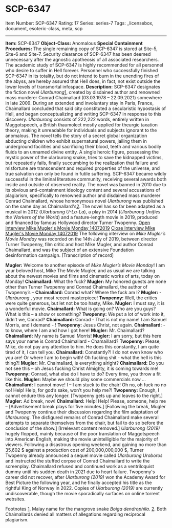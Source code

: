 # SCP-6347
Item Number: SCP-6347
Rating: 17
Series: series-7
Tags: _licensebox, document, esoteric-class, meta, scp

---

**Item:** SCP-6347
**Object-Class:** Anomalous
**Special Containment Procedures:** The single remaining copy of SCP-6347 is stored at Site-5, Site-6 and Site-7. Security clearance of SCP-6347 has been deemed unnecessary after the agnostic apotheosis of all associated researchers. The academic study of SCP-6347 is highly recommended for all personnel who desire to suffer in Hell forever. Personnel who successfully finished SCP-6347 in its totality, but do not intend to burn in the unending fires of the abyss, are hereby assured that Hell does, in fact, not exist outside the lower levels of transmortal infospace.
**Description:** SCP-6347 designates the fiction novel _Ularburong_[1](javascript:;), created by disdained author and renowned mass murderer Conrad Chaimallard (03.03.1978 – 22.09.2021) somewhere in late 2009. During an extended and involuntary stay in Paris, France, Chaimallard concluded that said city constituted a secularistic hypostasis of Hell, and began conceptualizing and writing SCP-6347 in response to this discovery.
_Ularburong_ consists of 222,222 words, entirely written in Maggotspeech, a British thaumolect mostly applied for theurgic taxation theory, making it unreadable for individuals and subjects ignorant to the anomalous. The novel tells the story of a secret global organization abducting children who exhibit supernatural powers, jailing them in underground facilities and sacrificing their blood, teeth and various bodily fluids to an unnamed divine entity. A single heroic figure, possessing the mystic power of the ularburong snake, tries to save the kidnapped victims, but repeatedly fails, finally succumbing to the realization that failure and misfortune are transcendent and required properties of the universe, and true salvation can only be found in futile suffering.
SCP-6347 became wildly successful in the liminal literature community, receiving several awards both inside and outside of observed reality. The novel was banned in 2010 due to its obvious anti-containment ideology content and several accusations of plagiarism, specifically to renowned author and disdained mass murderer Conrad Chaimallard, whose homonymous novel _Ularburong_ was published on the same day as Chaimallard's[2](javascript:;).
The novel has so far been adapted as a musical in 2012 (_Ularburong U-La-La_), a play in 2014 (_Ularburong Unifies the Workers of the World_) and a feature-length movie in 2019, produced and financed by famous Hollywood director Turner Twopenny.
[Open Interview Mike Mugler's Movie Monday 14072019](javascript:;)
[Close Interview Mike Mugler's Movie Monday 14072019](javascript:;)
The following interview on _Mike Mugler’s Movie Monday_ was recorded on the 14th July of 2019, between director Turner Twopenny, film critic and host Mike Mugler, and author Conrad Chaimallard, and was the subject of an extensive Foundation desinformation campaign.
[Transcription of record]
  
**Mugler:** Welcome to another episode of _Mike Mugler’s Movie Monday_! I am your beloved host, Mike The Movie Mugler, and as usual we are talking about the newest movies and films and cinematic works of arts, today on Monday! 
**Chaimallard:** What the fuck?
**Mugler:** My honored guests are none other than Turner Twopenny and Conrad Chaimallard, the author of Twopenny’s –
**Chaimallard:** Conrad what? Where the fuck am I?
**Mugler:** \- _Ularburong_ , your most recent masterpiece!
**Twopenny:** Well, the critics were quite generous, but let not be too hasty, Mike.
**Mugler:** I must say, it is a wonderful movie.
**Chaimallard:** What is going on? Who are you guys? What is this – a show or something?
**Twopenny:** We put a lot of work into it, didn’t we, Conrad?
**Chaimallard:** Conrad - That is not my name! I am Samuel Morris, and I demand - !
**Twopenny:** Jesus Christ, not again.
**Chaimallard:** \- to know, where I am and how I got here!
**Mugler:** Mr. Chaimallard?
**Chaimallard:** My name is Samuel Morris!
**Mugler:** I am sorry, but this here says your name is Conrad Chaimallard - Chamaillard?
**Twopenny:** Please, Mike, do not pay any attention to him. He does this constantly, I am quite tired of it, I can tell you.
**Chaimallard:** Constantly?! I do not even know who you are! Or where I am to begin with! Oh fucking shit - what the hell is this thing?!
**Mugler:** Mr. Chaimallard, is everything alright?
**Chaimallard:** Do you not see this – oh Jesus fucking Christ Almighty, it is coming towards me!
**Twopenny:** Conrad, what else do I have to do? Every time, you throw a fit like this.
**Mugler:** Maybe we should play some commercials now …
**Chaimallard:** I cannot move! I – I am stuck to the chair! Oh no, oh fuck no no no! Help! Help, for god’s sake, won’t you help me?!
**Twopenny:** Enough, I cannot endure this any longer.
[Twopenny gets up and leaves to the right.]
**Mugler:** Ad break, now!
**Chaimallard:** Help! Help! Please, someone, help me –
[Advertisement break plays for five minutes.]
[Following the break, Mugler and Twopenny continue their discussion regarding the film adaptation of _Ularburong_. The disfigured remains of Conrad Chaimallard make several attempts to separate themselves from the chair, but fail to do so before the conclusion of the show.]
[Irrelevant content removed.]
_Ularburong (2019)_ hugely flopped, mainly because of the poor translation of Maggotspeech into American English, making the movie unintelligible for the majority of viewers. Following a disastrous opening weekend, and gaining no more than 35,602 $ against a production cost of 200,000,000,000 $, Turner Twopenny already announced a sequel movie called _Ularburong Uroboros_ and instructed the stuffed corpse of Conrad Chaimallard to write the screenplay. Chaimallard refused and continued work as a ventriloquist dummy until his sudden death in 2021 due to heart failure. Twopenny's career did not recover, after _Ularburong (2019)_ won the Academy Award for Best Picture the following year, and he finally accepted his title as the rightful King of Norway in 2022.
Copies of _Ularburong (2019)_ are currently undiscoverable, though the movie sporadically surfaces on online torrent websites.
  
  
  
  
  
  

Footnotes
[1](javascript:;). Malay name for the mangrove snake _Boiga dendrophila_.
[2](javascript:;). Both Chaimallards denied all matters of allegations regarding reciprocal plagiarism.